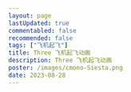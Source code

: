 ```yaml
---
layout: page
lastUpdated: true
commentabled: false
recommended: false
tags: ["飞机起飞"]
title: Three 飞机起飞动画
description: Three 飞机起飞动画
poster: /images/cmono-Siesta.png
date: 2023-08-28
---
```

<script lang="ts" setup>
import AirStrip from "~/components/AirStrip.vue"
</script>

<ClientOnly>
  <AirStrip />
</ClientOnly>
